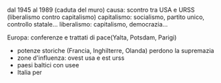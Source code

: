 dal 1945 al 1989 (caduta del muro)
causa: scontro tra USA e URSS (liberalismo contro capitalismo)
capitalismo: socialismo, partito unico, controllo statale...
liberalismo: capitalismo, democrazia...

Europa: conferenze e trattati di pace(Yalta, Potsdam, Parigi)
- potenze storiche (Francia, Inghilterre, Olanda) perdono la supremazia
- zone d'influenza: ovest usa e est urss
- paesi baltici con usee
- Italia per